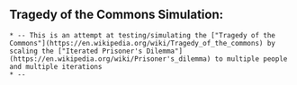 ## Tragedy of the Commons Simulation:

    * -- This is an attempt at testing/simulating the ["Tragedy of the Commons"](https://en.wikipedia.org/wiki/Tragedy_of_the_commons) by scaling the ["Iterated Prisoner's Dilemma"](https://en.wikipedia.org/wiki/Prisoner's_dilemma) to multiple people and multiple iterations
    * -- 
